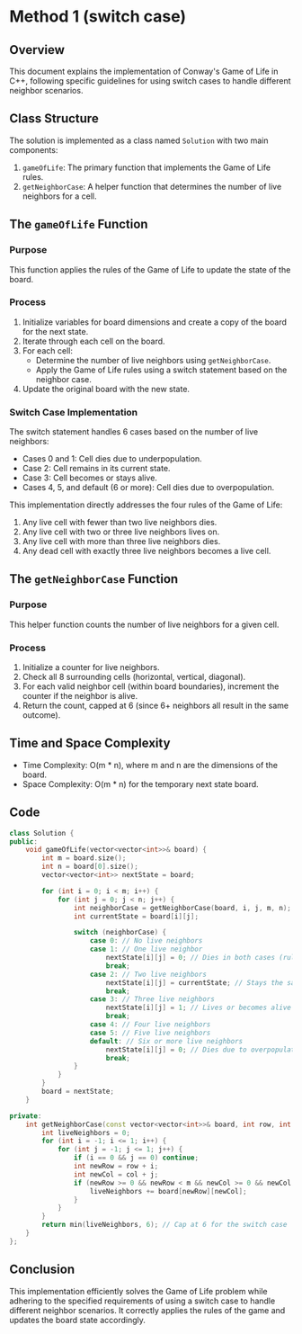 # Method 1 (switch case)

## Overview

This document explains the implementation of Conway's Game of Life in C++, following specific guidelines for using switch cases to handle different neighbor scenarios.

## Class Structure

The solution is implemented as a class named `Solution` with two main components:

1. `gameOfLife`: The primary function that implements the Game of Life rules.
2. `getNeighborCase`: A helper function that determines the number of live neighbors for a cell.

## The `gameOfLife` Function

### Purpose
This function applies the rules of the Game of Life to update the state of the board.

### Process
1. Initialize variables for board dimensions and create a copy of the board for the next state.
2. Iterate through each cell on the board.
3. For each cell:
   - Determine the number of live neighbors using `getNeighborCase`.
   - Apply the Game of Life rules using a switch statement based on the neighbor case.
4. Update the original board with the new state.

### Switch Case Implementation
The switch statement handles 6 cases based on the number of live neighbors:
- Cases 0 and 1: Cell dies due to underpopulation.
- Case 2: Cell remains in its current state.
- Case 3: Cell becomes or stays alive.
- Cases 4, 5, and default (6 or more): Cell dies due to overpopulation.

This implementation directly addresses the four rules of the Game of Life:
1. Any live cell with fewer than two live neighbors dies.
2. Any live cell with two or three live neighbors lives on.
3. Any live cell with more than three live neighbors dies.
4. Any dead cell with exactly three live neighbors becomes a live cell.

## The `getNeighborCase` Function

### Purpose
This helper function counts the number of live neighbors for a given cell.

### Process
1. Initialize a counter for live neighbors.
2. Check all 8 surrounding cells (horizontal, vertical, diagonal).
3. For each valid neighbor cell (within board boundaries), increment the counter if the neighbor is alive.
4. Return the count, capped at 6 (since 6+ neighbors all result in the same outcome).

## Time and Space Complexity

- Time Complexity: O(m * n), where m and n are the dimensions of the board.
- Space Complexity: O(m * n) for the temporary next state board.

## Code
```cpp
class Solution {
public:
    void gameOfLife(vector<vector<int>>& board) {
        int m = board.size();
        int n = board[0].size();
        vector<vector<int>> nextState = board;

        for (int i = 0; i < m; i++) {
            for (int j = 0; j < n; j++) {
                int neighborCase = getNeighborCase(board, i, j, m, n);
                int currentState = board[i][j];

                switch (neighborCase) {
                    case 0: // No live neighbors
                    case 1: // One live neighbor
                        nextState[i][j] = 0; // Dies in both cases (rule 1)
                        break;
                    case 2: // Two live neighbors
                        nextState[i][j] = currentState; // Stays the same (rule 2)
                        break;
                    case 3: // Three live neighbors
                        nextState[i][j] = 1; // Lives or becomes alive (rules 2 and 4)
                        break;
                    case 4: // Four live neighbors
                    case 5: // Five live neighbors
                    default: // Six or more live neighbors
                        nextState[i][j] = 0; // Dies due to overpopulation (rule 3)
                        break;
                }
            }
        }
        board = nextState;
    }

private:
    int getNeighborCase(const vector<vector<int>>& board, int row, int col, int m, int n) {
        int liveNeighbors = 0;
        for (int i = -1; i <= 1; i++) {
            for (int j = -1; j <= 1; j++) {
                if (i == 0 && j == 0) continue;
                int newRow = row + i;
                int newCol = col + j;
                if (newRow >= 0 && newRow < m && newCol >= 0 && newCol < n) {
                    liveNeighbors += board[newRow][newCol];
                }
            }
        }
        return min(liveNeighbors, 6); // Cap at 6 for the switch case
    }
};
```

## Conclusion

This implementation efficiently solves the Game of Life problem while adhering to the specified requirements of using a switch case to handle different neighbor scenarios. It correctly applies the rules of the game and updates the board state accordingly.
